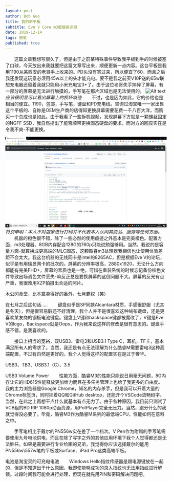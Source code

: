```yaml
---
layout: post
author: Bob Guo
title: 我的新平板
subtitle: Eve V Core m3版使用评测
date: 2019-12-14
tags: 随笔
published: true
---
```


&nbsp;&nbsp;&nbsp;&nbsp;&nbsp;&nbsp;&nbsp;这篇文章我想写很久了，但是由于之前某特殊事件导致我平板到手的时候被塞了口球，今天放出来我就要把这篇文章写出来，顺便更新一点内容。这台平板是我用1190从某西安的老哥手上收来的。PD头没有寄过来，所以便宜了60，而且之后我还发现这玩意必须用45w以上的头才能充电。要不是我之前买V10P送的65w联想充电器还留着我就只能用小米充电宝3+了。由于这位老哥失手摔碎了屏幕，有一部分的屏幕是无法进行触摸的，手写笔在那片区域也是无法使用的。
![Alt text](/img/eve_v/screen-crack.jpg)
*应该很明显可以看出屏幕上的损坏痕迹*
&nbsp;&nbsp;&nbsp;&nbsp;&nbsp;&nbsp;&nbsp;不过，也是因为如此，它的价格也是相当的便宜。1190，包邮，手写笔，键盘和PD充电线。咨询过淘宝唯一一家出售这个平板的、自称是OEM生产商的店得知更换屏幕需要花费一千八百大洋，而购买一个总成也是如此。由于我看了一些拆机视频，发现屏幕下方就是一颗螺丝固定的NGFF SSD，我自然提出了能否顺带更换固态硬盘的要求，而对方的回应实在是令我不爽-不能更换。

![Alt text](/img/imgbed/github/qby's_config.png)
*特别申明：本人不对店家进行打码并不代表本人认同其商品、服务等任何方面。*
&nbsp;&nbsp;&nbsp;&nbsp;&nbsp;&nbsp;&nbsp;机器的橙色很不错，除了一些必然的使用痕迹之外基本是完美橙色。配置方面，m3处理器、8GB内存配合128G的760p只能说勉强够用。当然，我说的是容量方面-就算换成更高端的MLC固态，这颗酷睿m3处理器我相信也让使用体验差距不会太大。我这台机器的无线网卡是intel的8265AC，但是根据Eve V的论坛，似乎是有用瑞昱网卡的批次的。屏幕的分辨率极高，2880x1920，无论什么方向都能有完美FHD+，屏幕的素质也是一绝，可惜在重装系统的时候忘记备份校色文件导致出场调色文件丢失-嘛反正总是要换屏幕的这倒问题不大。屏幕的反光有点严重，我很难用XZP拍摄出合适的照片。


木公冈食堂，比本篇卖得好的番外，七月霸权（笑）



在七月之后这句话.....
&nbsp;&nbsp;&nbsp;&nbsp;&nbsp;&nbsp;&nbsp;键盘似乎是SP同款Alcantara材质，手感很舒服（尤其是冬天），但是很容易脏还不好清理，我个人并不是很喜欢这种绒布键盘，还是更喜欢某友商的钢板电池键盘。键盘上V键和backspace键都被魔改了，V键是Eve V的logo，Backspace就是Oops，作为我来说这样的修改是很有意思的。键盘手感不错，是我喜欢的。


&nbsp;&nbsp;&nbsp;&nbsp;&nbsp;&nbsp;&nbsp;接口上相当的宽裕，双USB3、雷电3和USB3.1 Type C，耳机，TF卡，基本满足所有人的需求了。当然，我还是有点无法理解为什么酷睿M需要雷电3这种高端配置，不过有自然是更好的。我个人觉得这样的配置实在是过于奢华。




USB3、TB3、USB3.1（C）、3.5



USB3 Volume Power
&nbsp;&nbsp;&nbsp;&nbsp;&nbsp;&nbsp;&nbsp;性能方面，酷睿M3的性能只能说日用毫无问题，8G内存让它的HD615性能释放更加给力而且在多任务管理上也给了我更多的自由度。我的主力浏览器是Google Chrome，知名的内存杀手，但是我可以开着大量的Chrome标签页，同时挂着QQ和GitHub desktop，还能开个VSCode流畅码字。当然，在此之上再想干点什么就基本有点无力了。由于各种原因，我目前只测试了VCB组的BD RIP 1080p动画资源，用PotPlayer完全无压力。当然，跑分什么的我就觉得没必要了。毕竟，酷睿M3作为酷睿M系列的最低端CPU，性能如何在意料之中。

&nbsp;&nbsp;&nbsp;&nbsp;&nbsp;&nbsp;&nbsp;手写笔相比于戴尔的PN556w实在差了一个档次。V Pen作为附赠的手写笔需要使用九号电池供电，而且在除了写字之外的其他应用环境下我个人觉得都还是无法胜任。如果是需要进行专业绘画的兄弟，我觉得你应该选择戴尔的能用PN556w\557w笔的平板或Surface、iPad Pro这类高端平板。


电池是淘宝买的可充电电池
&nbsp;&nbsp;&nbsp;&nbsp;&nbsp;&nbsp;&nbsp;Windows Hello指纹传感器是跟电源键放在一起的，但是不知道出于什么原因，我即使能够成功的录入指纹也无法用指纹进行解锁。过段时间我可能会进行处理，但现在就先用PIN和密码解决问题吧。